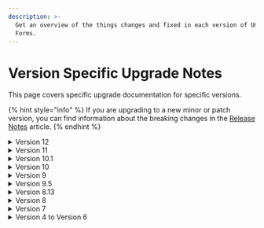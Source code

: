 ```yaml
---
description: >-
  Get an overview of the things changes and fixed in each version of Umbraco
  Forms.
---
```


# Version Specific Upgrade Notes

This page covers specific upgrade documentation for specific versions.

{% hint style="info" %}
If you are upgrading to a new minor or patch version, you can find information about the breaking changes in the [Release Notes](../release-notes.md) article.
{% endhint %}

<details>

<summary>Version 12</summary>

Version 12 of Umbraco Forms has a minimum dependency on Umbraco CMS core of `12.0.0`. It runs on .NET 7.

**Breaking changes**

Version 12 contains a number of breaking changes. If you do run into any, they should be straightforward to adjust and recompile.

For reference, the full details are listed here:

**Behavior**

* The default value for configuration of request IP tracking has been changed to `None` from `RemoteIpAddress`.
* The session variable `ContourMemberKey` is no longer set.
* Exception handling in the Forms API has been aligned with the CMS Delivery API. This leads to subtle differences in the population of the `ProblemDetails` exposed.
* Use of the Forms API has to be enabled in configuration, via setting the `Umbraco:Forms:Options:EnableFormsApi` key to `true`.
* The Swagger document for the Forms API has been removed and is now combined with that for the CMS Delivery API, at `umbraco/swagger/index.html`.
* The Forms API paths have had the `/v1.0/` segment renamed to `/v1/`, to align with the CMS Delivery API.

**Dependencies**

* Umbraco CMS dependency was updated to `12.0.0`.
* The dependency on `Hellang.Middleware.ProblemDetails` was removed.
* The dependency on `NSwag.AspNetCore` was removed and replaced with `Swashbuckle.AspNetCore`.

**Code**

The following updates describe the more significant changes to the codebase and public API:

* The interfaces that previously defined entity model classes have been removed. These were `IFormEntity`, `IFolderEntity`, `IWorkflowEntity`, `IDataSourceEntity` and `IPrevalueSourceEntity`. All code now refers to the concrete classes.
* The interfaces that previously defined application model classes have been removed. These were `IFieldPreValueSource`, `IFormDataSource`, `IFormDataSourceField`, `IWorkflow`, `IRecordField` and `IRecord`.
* These changes affect service, repository and other interfaces and classes that previously used these interfaces. All methods have been updated to use the concrete classes as parameters and return values.
* The now unused class `InterfaceJsonConverter` was removed.

These updates are more minor. We don't expect many projects to be affected by them as they are in areas that are not typical extension points:

* The obsolete constant `FormsConfigPath` was removed.
* Obsolete constructor was removed on `DictionaryHelper`.
* Obsolete overloads of `StringExtensions.ParsePlaceHolders` was removed.
* Unused parameter in the constructors of `DatabaseIntegrityHealthCheck` and `MsSqlAnalyzer` were removed.
* Default interface implementations were removed from the `MessageOnSubmitIsHtml`, `DisplayDefaultFields` and `SelectedDisplayFields` properties defined on `IFormEntity`.
* The `SearchForms` method, previously defined in the implementation of `IFormService`, has been added to the interface.
* An obsolete method on `IPlaceholderParsingService` were removed.
* An obsolete method on `IWorkflowService` were removed.
* Obsolete methods on `UmbracoBuilderExtensions` were removed.
* The obsolete constructors on `BaseEmailWorkflowType`, `SendEmail`, `SendRazorEmail` and `SendXsltEmail` workflows were removed.
* The obsolete constructors on `FormsApiControllerBase`, `DefinitionsController` and `EntriesController` API controllers were removed.
* The obsolete constructors on `UmbracoFormsController` were removed.
* The obsolete constructors on `FieldController` and `RecordController` were removed.
* The obsolete overload on the `ViewHelper.RenderPartialViewToString` method was removed and the `FakeController` class used in this method was made private.
* The obsolete `Build` method overload was removed in `FormViewModel`.
* The obsolete constructor on `FormRenderingService` was removed.
* The Forms API model classes and serialization customizations were moved from `Umbraco.Forms.Web` into `Umbraco.Forms.Core`.
* The `ISupportFileUploads` interface was moved to `Umbraco.Forms.Core.Interfaces`.
* Additional parameters were added to the constructors of `FormPickerPropertyValueConverter` and `FormDtoFactory`.
* The setting properties available on all field, workflow and other provider types have been made virtual.

</details>

<details>

<summary>Version 11</summary>

Version 11 of Umbraco Forms has a minimum dependency on Umbraco CMS core of `11.0.0`. It runs on .NET 7.

**Breaking changes**

Version 11 contains a number of breaking changes. We don't expect many projects to be affected by them as they are in areas that are not typical extension points. For reference though, the full details are listed here:

**Presentation**

* A CSS class for each field is rendered out matching the caption of the form field. This has been changed to use the alias of the form field, as this is considered less likely to change and potentially break custom styles.

**Code**

* The int `DeleteFormRecords(Form form, FormState formState, DateTime deleteRecordsCreatedEarlierThan)` method was added to `IRecordStorage`.
* Name of `FormsUmbracoBuiderExtensions` was corrected to `FormsUmbracoBuilderExtensions`.
* The method `RegenerateFormStructureIds` on Form was amended to return a response.
* The method void `ExecuteWorkflows(List<IWorkflow> workflows, Record record, Form form, FormState state)` was added to `IWorkflowExecutionService`.
* Obsolete constructor on `PlaceholderParsingService` removed.
* Obsolete constructor on `ServerVariablesParsingHandler` removed.
* `IsMandatory` and `Condition` properties were added to the `IWorkflow` and `IWorkflowEntity` interface.
* `DaysToRetainSubmittedRecordsFor` and `DaysToRetainApprovedRecordsForproperties` were added to the `IFormEntity` interface.
* Obsolete constructor on the export type `ExportToExcel` removed.
* Obsolete constructor on the workflow type `SendRazorEmail` removed.
* Obsolete constructor on the controllers `UmbracoFormsController`, `ExportController`, `FieldController`, `FormController`, `RecordController`, and `EmailTemplateTreeController` removed.
* Duplicate method `GetAllDocumentTypesWithAlias` in `PickerController` was removed.
* Obsolete overloads to the `Build` method on `FormViewModel` were removed.
* Obsolete constructor on `FormRenderingService` was removed.
* Legacy storage of prevalues with captions using a single string with a separator was updated to store them as an object with a value and caption.
  * A `JsonConverter` was added to `FormsJsonSerializerSettings` that will convert forms saved in older versions with the string storage into the new structure.
  * The public field `Field.PrevalueCaptionSeparator` was removed.
  * `Field.Prevalues` now returns `IEnumerable<FieldPrevalue>` instead of `IEnumerable<string>`, and the property `Field.ParsedPreValues` was removed.
* The obsolete overload of the methods `Test` and `TestRule` in `FieldConditionEvaluation` was removed and the existing method made private.
* The obsolete overload of the method `IsVisible` in `FieldConditionEvaluation` was removed.
* The property `ConditionCheckFunctions` was added to the `IFieldType` interface.
* The property `Alias` was added to the interfaces for all provider types inheriting from `ProviderBase`.
* The additional method `GetRecordsFromFormForMember` was added to the interface `IRecordReaderService`.

</details>

<details>

<summary>Version 10.1</summary>

**Breaking changes**

* The default theme has been updated to render captions for field types that support prevalues. If you have created any custom themes, please review the default theme and ensure you make similar changes to make use of the new feature.
* The method `PreValues` on the `FieldViewModel` type has been changed from a collection of strings to a collection of a `PrevalueViewModel` object that has a Value and Caption property.
* In order to fix an issue with display and editing of values, we've found a need to ensure the property representing the fields a record entry used in the backoffice is changed from a list of values to a structure containing the field Ids and values. Specifically, `EntrySearchResult.Fields` has changed type `IEnumerable<object?>` to `IEnumerable<EntrySearchResult.FieldData>`. The only scenarios affected by this would be anyone handling the `EntrySearchResultFetchingNotification` notification or developing custom export types.

</details>

<details>

<summary>Version 10</summary>

Version 10 of Umbraco Forms has a minimum dependency on Umbraco CMS core of `10.0.0`. It runs on .NET 6.

To migrate to version 10, you should first update to the latest minor release of version 9. If you are upgrading from Umbraco 8, update Forms to the latest minor version of Forms 8. Ensure you have the configuration in place for storing form definitions in the database. For more information, see the [Umbraco Forms in the Database (legacy)](https://our.umbraco.com/documentation/Add-ons/UmbracoForms/Developer/Forms-in-the-Database/) article.

Either way will ensure you have all the database schema changes in place.

**Views and client-side files**

Umbraco 10 distributes the views and client-side files as part of a Razor class library, distributed in the Umbraco.Forms.StaticAssets package. This means these assets are no longer individual files available on disk. The advantage of this approach is that that avoids changes made to them by solution developers being inadvertently lost when the project is rebuilt.

When upgrading from Forms 9, you should either first run a `dotnet clean`, or, after installing Forms 10, delete the `App_Plugins/UmbracoForms` folder. This will ensure there aren't two copies of the `package.manifest` file, which would cause issues by registering duplicate property editors.

For views you should also remove the following folders and files (again, either via a `dotnet clean` before upgrading, or manually afterward):

* `/Views/MacroPartials/InsertUmbracoFormWithTheme.cshtml`
* `/Views/MacroPartials/RenderUmbracoFormScripts.cshtml`
* `/Views/Partials/Forms/`

If you have custom themes or other changes to the files in the `Views/Partials/Forms` folder, you should ensure those files remain.

For example, with a custom email template, remove the file `Example-Template.cshtml` from the `/Views/Forms/Emails` folder but keep any custom templates.

Similarly, if you have a custom theme, remove the `default` and `bootstrap3-horizontal` folders from the `/Views/Partials/Forms/Themes/` folder but keep any custom theme folders.

**Breaking changes**

Version 10 contains a number of breaking changes. We do not expect many projects to be affected by them as they are in areas that are not typical extension points. For reference though, the full details are listed here.

**Configuration**

* Renamed the configuration option to allow editable form submissions on the front-end to `AllowEditableFormSubmissions` (fixing the typo in the previous value of `AllowEditableFormSubmissions`).

**Code**

* `DatabaseIntegrityHealthCheck` has an altered constructor taking an additional parameter.
* The `EventExtensions` class is no longer used since V9 and has been removed.
* Static events from `BaseFileStorage` removed and replaced with notifications.
* `IFormTemplateStorage` along with its implementation in `FormTemplateStorage` and base classes have been simplified, as templates are the only file based storage now in use, and there are no methods necessary for this other than reading.
* The method `GetScaffold` has been removed from `FormController`, as it's not called from the UI.
* The following classes have altered constructors taking additional parameters, with obsolete versions removed.
  * `RecordController`
  * `FormSecurityController`
  * `FormSecurityTreeController`
  * `PostToUrl`
  * `WorkflowEmailService`
* The public fields on the `Setting` class have been converted to properties.
* The methods `GetMemberCacheKey` and `GetMemberValuesCacheKey` on `CacheKeys` taking an integer parameter have been removed.
* The method `GetUserSecurity` on `IUserSecurityStorage` has been amended to take an integer parameter rather than an object.
* The method `StringExtensions.DetectIsJson` has been removed (the equivalent exists in CMS).
* Obsoleted methods in `FieldConditionEvaluation` have been removed.
* The following unused classes have been removed:
  * `FormEventArgs`
  * `FolderEventArgs`
  * `FieldPreValueSourceEventArgs`
  * `FormDataSourceEventArgs`
  * `WorkflowEventArgs`
  * `BaseStorageEventArgs` Additional methods have been added to the following interfaces:
  * `IRecordStorage`
  * `IRecordFieldValueStorage`
  * `IUserSecurityStorage`
  * `IUserFormSecurityStorage`
  * `IFormsSecurity`
* Additional properties of `SupportsMandatory` and `EditType` have been added to the `IFieldType` interface.
* The obsoleted method `RegenerateFieldSetAndFieldIds` on `Form` has been removed.
* The constructor of `FolderNotificationHandler` had an unused parameter removed.
* The obsolete and unused methods `CanCurrentUserEdit`, `CanCurrentUserAddInEditor`, `CanCurrentUserManageWorkflows`, `EnsureUserExist`s and `CanCurrentUserExport` were removed from the `IFormSecurity` interface.
* The type parameter `TEventArgs` defined on `IBaseService` (and derived interfaces) has been removed.
* Database migration classes inheriting from `FormsMigrationBase` now use the non-obsolete base constructor defined on `PackageMigrationBase`.
* The methods on `IPlaceholderParsingService` have been combined into a single one with optional parameters.
* The method `PostSave` on `FormSecurityController` has been renamed to `PostSaveForUser`.
* The backoffice model class `FormSecurity` has been renamed to `FormSecurityForUser`.
* The unused class `NonSerialiazableTypeSurrogateSelector` was removed.
* The unused method `ImportXmlNodeFromText` on `XmlHelper` was removed.
* `IFormService.FormExist` was renamed to `IFormService.FormExists`.
* `EntrySearchResultCollection.schema` was capitalized.
* Base class `ExportType` has a constructor taking `IHostEnvironment` instead of `IHostingEnvironment`.
* Typo was fixed in the class name of `TempDataDictionraryExtensions`.
* The `SetFormThemeCssFile` extension method had an unused variable removed.
* Some method signatures have had appropriate modifications for nullable reference type support.
* Removed `BaseFileStorage`, `BaseFileSystemStorage` and `FormsFileSystemForPackageData` as they are no longer needed following changes to support distribution of assets in a razor class library.

</details>

<details>

<summary>Version 9</summary>

Version 9 of Umbraco Forms has a minimum dependency on Umbraco CMS core of `9.0.1` and runs on .NET 5.

</details>

<details>

<summary>Version 9.5</summary>

See notes under 10.1.

</details>

<details>

<summary>Version 8.13</summary>

See notes under 10.1.

</details>

<details>

<summary>Version 8</summary>

Version 8 of Umbraco Forms has a minimum dependency on Umbraco CMS core of `8.0.0` and runs on .NET Framework 7.2.

In order to upgrade from Umbraco Forms 7 to Umbraco Forms 8, you can use any of these options:

#### Download

In order to upgrade you will want to [download the version of Forms you wish to upgrade to](https://our.umbraco.com/projects/developer-tools/umbraco-forms/). Instead of downloading the actual package, however, you want to download the `Umbraco.Forms.Files.x.y.z.zip` file (where x.y.z) is the version.

The filename ends with `.Files.x.y.z.zip` and contains only the files that get installed when you install Umbraco Forms.

#### Copy

The easiest way to proceed is to unzip the file you downloaded and copy and overwrite (almost) everything into your website. Almost, because you might not want to overwrite `~/App_Plugins/UmbracoForms/UmbracoForms.config` because you might have updated it in the past. Make sure to compare your current version to the version in the zip file you downloaded. If there's any new configuration options in there then copy those into your website's `UmbracoForms.config` file.

</details>

<details>

<summary>Version 7</summary>

You can upgrade to the latest version of Umbraco Forms through:

* [Automatic Upgrades](version-specific.md#automatic-upgrade), or
* [Download and upgrade manually.](version-specific.md#download-and-upgrade-manually)

#### Automatic Upgrade

Forms allows you to stay in sync with the latest releases, so you can take advantage of the new features and bug fixes.

**Checking for updates**

You won't have to check for updates manually. Umbraco Forms will inform you when a new update is available. Navigate to the Forms dashboard and if you see the following then a new version is already available.

<img src="../../../10/umbraco-forms/installation/images/UpgradeAvailable.png" alt="Upgrade available" data-size="original">

**Installing update**

To upgrade your installation hit the _upgrade now_ button.

<img src="../../../10/umbraco-forms/installation/images/UpgradeNow.png" alt="Upgrade now" data-size="original">

Umbraco will now fetch and install the upgrade.

<img src="../../../10/umbraco-forms/installation/images/UpgradeProgress.png" alt="Upgrade Progress" data-size="original">

Once it's completed the upgrade notification should be gone and you can continue using a newly updated Umbraco Forms.

#### Download and upgrade manually

In order to upgrade you will want to [download the version of Forms you wish to upgrade to](https://our.umbraco.com/projects/developer-tools/umbraco-forms/). Instead of downloading the actual package, however, you want to download the `UmbracoForms.Files.x.y.z.zip` file (where x.y.z) is the version.

The filename ends with `.Files.x.y.z.zip` and contains only the files that get installed when you install Umbraco Forms.

**Copy**

Unzip the file you downloaded and copy and overwrite (almost) everything into your website. Almost, because you might not want to overwrite `~/App_Plugins/UmbracoForms/UmbracoForms.config` because you might have updated it in the past. Make sure to compare your current version to the version in the zip file you downloaded. If there's any new configuration options in there then copy those into your website's `UmbracoForms.config` file.

**Upgrade marker**

Finally, you'll need to tell Umbraco Forms to update itself when you start the website next. In order to do that you need to have a `formsupdate` file (an empty text file without extension) in `~/App_Data/TEMP/`. The easiest way to create this file is by going into the root folder of your website and start a command line there. You can then type the following command: `echo > /App_Data/TEMP/formsupdate`.

This command creates the file and you should see it disappear the next time the website recycles. You may want to recycle the website manually after creating this file. If the file isn't automatically removed, it is safe to remove it manually.

That's it! You're all set.

</details>

<details>

<summary>Version 4 to Version 6</summary>

Upgrading to Version 6 of Umbraco Forms, has a higher minimum dependency on Umbraco CMS core of `7.6.0` & higher. The reasoning behind this is due to some underlying changes to ensure Forms works with Umbraco Cloud & Deploy.

With Umbraco you have many options to upgrade Umbraco Forms.

* You can install the Forms package via the community package search from within the Developer Tab in the CMS.
* Umbraco Forms can be downloaded directly from [our.umbraco.com](https://our.umbraco.com/packages/developer-tools/umbraco-forms/).
* You can download a `.zip` file containing the updated files which you can unzip & apply over the top of your existing install.
* You can upgrade Forms using NuGet. Doing this will require a few more steps, which you can find in the next section.

**Upgrading with NuGet**

Using NuGet to perform an the Forms major upgrade, you will see that the legacy MacroPartial view is removed from the site. This causes any existing Umbraco Forms rendered on the site to stop functioning.

Before running the site after the NuGet upgrade again; consider this may need to be done on each environment depending on your deployment process/setup. You will need to copy/restore the following file `Views/MacroPartials/InsertUmbracoForm.cshtml` from your source control solution.

The file needs to be here before the site is restarted - due to the migration/upgrade tasks listed below.

**Upgrade tasks**

The following outlines for `version 6.0.0` what upgrade/migration tasks that are being performed:

* Rename legacy macro to make it easier to identify in the backoffice.
* Adds new form macro to insert a form with a theme.
* Moves JSON Form Storage files from `App_Plugins/UmbracoForms/Data` to `App_Data/UmbracoForms/Data` by default unless a custom Forms IFileSystem is configured such as Azure blob storage.
* Moves any Form PreValue sources that uses text files that were uploaded to the media section & now stores in the Umbraco Forms IFileSystem.

**Recommendation**

We recommend you make the switch away from the legacy macro and swap over to the newer macro that supports Themes. The legacy macro is there to ease the transition over and to avoid entire sites forms to stop working.

</details>
